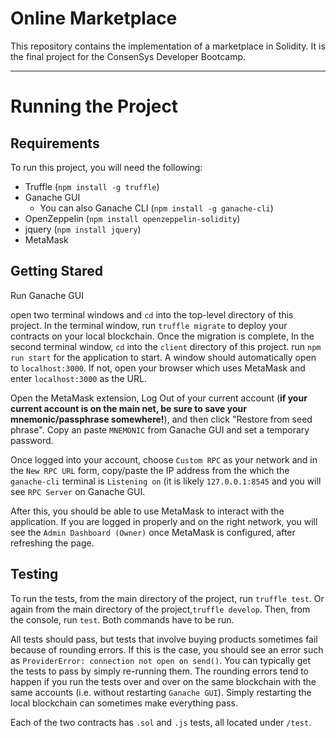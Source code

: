 # Online Marketplace

This repository contains the implementation of a marketplace in Solidity. 
It is the final project for the ConsenSys Developer Bootcamp. 

*** 

# Running the Project 

## Requirements 

To run this project, you will need the following:
- Truffle (`npm install -g truffle`)
- Ganache GUI
	- You can also Ganache CLI (`npm install -g ganache-cli`)
- OpenZeppelin (`npm install openzeppelin-solidity`)
- jquery (`npm install jquery`)
- MetaMask 

## Getting Stared 

Run Ganache GUI

open two terminal windows and `cd` into the top-level directory of this project.
In the terminal window, run `truffle migrate` to deploy your contracts on your local blockchain. 
Once the migration is complete, In the second terminal window, `cd` into the `client` directory of this project.
run `npm run start` for the application to start. A window should automatically open to `localhost:3000`. If not, open your browser which uses MetaMask and enter `localhost:3000` as the URL. 

Open the MetaMask extension, Log Out of your current account (**if your current account is on the main net, be sure to save your mnemonic/passphrase somewhere!**), and then click "Restore from seed phrase". Copy an paste `MNEMONIC` from Ganache GUI and set a temporary password. 

Once logged into your account, choose `Custom RPC` as your network and in the `New RPC URL` form, copy/paste the IP address from the which the `ganache-cli` terminal is `Listening on` (it is likely `127.0.0.1:8545` and you will see `RPC Server` on Ganache GUI. 

After this, you should be able to use MetaMask to interact with the application. If you are logged in properly and on the right network, you will see the `Admin Dashboard (Owner)` once MetaMask is configured, after refreshing the page.

## Testing 

To run the tests, from the main directory of the project, run `truffle test`.
Or again from the main directory of the project,`truffle develop`. Then, from the console, run `test`. Both commands have to be run. 

All tests should pass, but tests that involve buying products sometimes fail because of rounding errors. If this is the case, you should see an error such as `ProviderError: connection not open on send()`. You can typically get the tests to pass by simply re-running them. The rounding errors tend to happen if you run the tests over and over on the same blockchain with the same accounts (i.e. without restarting `Ganache GUI`). Simply restarting the local blockchain can sometimes make everything pass. 

Each of the two contracts has `.sol` and `.js` tests, all located under `/test`.



